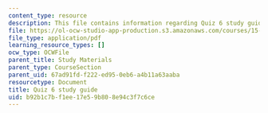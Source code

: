 ```yaml
---
content_type: resource
description: This file contains information regarding Quiz 6 study guide.
file: https://ol-ocw-studio-app-production.s3.amazonaws.com/courses/15-053-optimization-methods-in-management-science-spring-2013/b92b1c7bf1ee17e59b808e94c3f7c6ce_MIT15_053S13_quiz6guide.pdf
file_type: application/pdf
learning_resource_types: []
ocw_type: OCWFile
parent_title: Study Materials
parent_type: CourseSection
parent_uid: 67ad91fd-f222-ed95-0eb6-a4b11a63aaba
resourcetype: Document
title: Quiz 6 study guide
uid: b92b1c7b-f1ee-17e5-9b80-8e94c3f7c6ce
---
```

